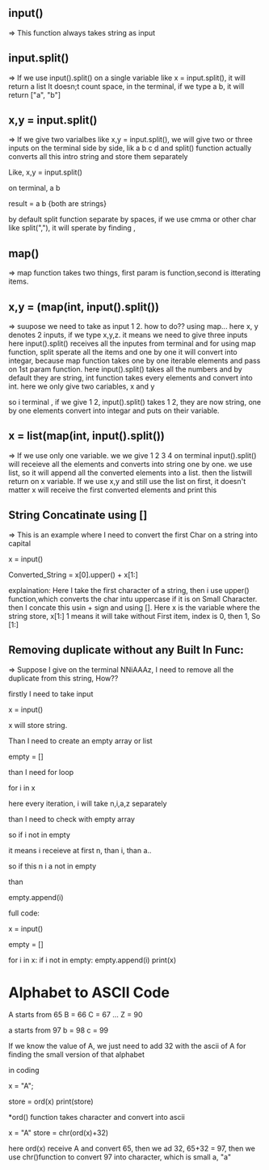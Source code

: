 ## input()
=> 
This function always takes string as input

## input.split()
=> 
If we use input().split() on a single variable like x = input.split(), it will return a list
It doesn;t count space, in the terminal, if we type a b, it will return ["a", "b"]

## x,y = input.split()
=>
If we give two varialbes like x,y = input.split(), we will give two or three inputs on the terminal side by side,
lik a b c d and split() function actually converts all this intro string and store them separately

Like,
x,y = input.split()

on terminal,
a b

result = a b {both are strings}

by default split function separate by spaces, if we use cmma or other char like split(","),
it will sperate by finding ,

## map()
=>
map function takes two things, first param is function,second is itterating items.

## x,y = (map(int, input().split())
=>
suupose we need to take as input 1 2.
how to do??
using map...
here x, y denotes 2 inputs, if we type x,y,z. it means we need to give three inputs
here input().split() receives all the inputes from terminal and for using map function,
split sperate all the items and one by one it will convert into integar, because map function takes one by one iterable elements and pass on 1st param function.
here input().split() takes all the numbers and by default they are string, int function takes every elements and convert into int.
here we only give two cariables, x and y

so i terminal , if we give 1 2,
input().split() takes 1 2, they are now string, one by one elements convert into integar and puts on their variable.

## x = list(map(int, input().split())
=>
If we use only one variable. we we give 1 2 3 4 on terminal
input().split() will receieve all the elements and converts into string one by one.
we use list, so it will append all the converted elements into a list.
then the listwill return on x variable.
If we use x,y and still use the list on first, it doesn't matter
x will receive the first converted elements and print this

## String Concatinate using []
=>
This is an example where I need to convert the first Char on a string into capital

x = input()

Converted_String = x[0].upper() + x[1:]

explaination:
Here I take the first character of a string, then i use upper() function,which converts the char intu uppercase if it is on Small Character.
then I concate this usin + sign and using []. Here x is the variable where the string store, x[1:] 1 means it will take without First item,
index is 0, then 1, So [1:]

## Removing duplicate without any Built In Func:
=>
Suppose I give on the terminal NNiAAAz,
I need to remove all the duplicate from this string,
How??

firstly I need to take input

x = input()

x will store string.

Than I need to create an empty array or list

empty = []

than I need for loop

for i in x

here every iteration, i will take n,i,a,z separately

than I need to check with empty array

so if i not in empty

it means i receieve at first n, than i, than a..

so if this n i a not in empty

than

empty.append(i)

full code:

x = input()

empty = []

for i in x:
  if i not in empty:
    empty.append(i)
print(x)


# Alphabet to ASCII Code

A starts from 65
B = 66
C = 67
...
Z = 90

a starts from 97
b  = 98
c = 99

If we know the value of A,
we just need to add 32 with the ascii of A for finding the small version of that alphabet

in coding

x = "A";

store = ord(x)
print(store)

*ord() function takes character and convert into ascii

x = "A"
store = chr(ord(x)+32)

here ord(x) receive A and convert 65, then we ad 32, 65+32 = 97,
then we use chr()function to convert 97 into character, which is small a, "a"
